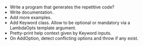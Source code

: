 * Write a program that generates the repetitive code?
* Write documentation.
* Add more examples.
* Add Keyword class. Allow to be optional or mandatory via a LambdaOpts template argument.
* Pretty-print help context given by Keyword inputs.
* On AddOption, detect conflicting options and throw if any exist.
